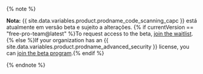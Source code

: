 {% note %}

**Nota:** {{ site.data.variables.product.prodname_code_scanning_capc }} está atualmente em versão beta e sujeito a alterações. {% if currentVersion == "free-pro-team@latest" %}To request access to the beta, [join the waitlist](https://github.com/features/security/advanced-security/signup).{% else %}If your organization has an {{ site.data.variables.product.prodname_advanced_security }} license, you can [join the beta program](https://resources.github.com/beta-signup/).{% endif %}

{% endnote %}
